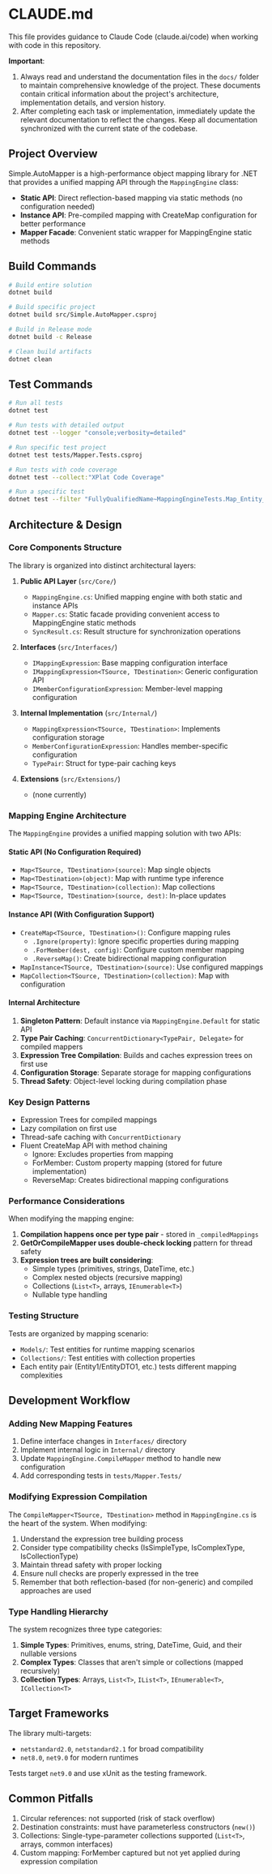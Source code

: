 # CLAUDE.md

This file provides guidance to Claude Code (claude.ai/code) when working with code in this repository.

**Important**: 
1. Always read and understand the documentation files in the `docs/` folder to maintain comprehensive knowledge of the project. These documents contain critical information about the project's architecture, implementation details, and version history.
2. After completing each task or implementation, immediately update the relevant documentation to reflect the changes. Keep all documentation synchronized with the current state of the codebase.

## Project Overview

Simple.AutoMapper is a high-performance object mapping library for .NET that provides a unified mapping API through the `MappingEngine` class:
- **Static API**: Direct reflection-based mapping via static methods (no configuration needed)
- **Instance API**: Pre-compiled mapping with CreateMap configuration for better performance
- **Mapper Facade**: Convenient static wrapper for MappingEngine static methods

## Build Commands

```bash
# Build entire solution
dotnet build

# Build specific project
dotnet build src/Simple.AutoMapper.csproj

# Build in Release mode
dotnet build -c Release

# Clean build artifacts
dotnet clean
```

## Test Commands

```bash
# Run all tests
dotnet test

# Run tests with detailed output
dotnet test --logger "console;verbosity=detailed"

# Run specific test project
dotnet test tests/Mapper.Tests.csproj

# Run tests with code coverage
dotnet test --collect:"XPlat Code Coverage"

# Run a specific test
dotnet test --filter "FullyQualifiedName~MappingEngineTests.Map_Entity_ShouldMapAllProperties"
```

## Architecture & Design

### Core Components Structure

The library is organized into distinct architectural layers:

1. **Public API Layer** (`src/Core/`)
   - `MappingEngine.cs`: Unified mapping engine with both static and instance APIs
   - `Mapper.cs`: Static facade providing convenient access to MappingEngine static methods
   - `SyncResult.cs`: Result structure for synchronization operations

2. **Interfaces** (`src/Interfaces/`)
   - `IMappingExpression`: Base mapping configuration interface
   - `IMappingExpression<TSource, TDestination>`: Generic configuration API
   - `IMemberConfigurationExpression`: Member-level mapping configuration

3. **Internal Implementation** (`src/Internal/`)
   - `MappingExpression<TSource, TDestination>`: Implements configuration storage
   - `MemberConfigurationExpression`: Handles member-specific configuration
   - `TypePair`: Struct for type-pair caching keys

4. **Extensions** (`src/Extensions/`)
   - (none currently)

### Mapping Engine Architecture

The `MappingEngine` provides a unified mapping solution with two APIs:

#### Static API (No Configuration Required)
- `Map<TSource, TDestination>(source)`: Map single objects
- `Map<TDestination>(object)`: Map with runtime type inference
- `Map<TSource, TDestination>(collection)`: Map collections
- `Map<TSource, TDestination>(source, dest)`: In-place updates

#### Instance API (With Configuration Support)
- `CreateMap<TSource, TDestination>()`: Configure mapping rules
  - `.Ignore(property)`: Ignore specific properties during mapping
  - `.ForMember(dest, config)`: Configure custom member mapping
  - `.ReverseMap()`: Create bidirectional mapping configuration
- `MapInstance<TSource, TDestination>(source)`: Use configured mappings
- `MapCollection<TSource, TDestination>(collection)`: Map with configuration

#### Internal Architecture
1. **Singleton Pattern**: Default instance via `MappingEngine.Default` for static API
2. **Type Pair Caching**: `ConcurrentDictionary<TypePair, Delegate>` for compiled mappers
3. **Expression Tree Compilation**: Builds and caches expression trees on first use
4. **Configuration Storage**: Separate storage for mapping configurations
5. **Thread Safety**: Object-level locking during compilation phase

### Key Design Patterns

- Expression Trees for compiled mappings
- Lazy compilation on first use
- Thread-safe caching with `ConcurrentDictionary`
- Fluent CreateMap API with method chaining
  - Ignore: Excludes properties from mapping
  - ForMember: Custom property mapping (stored for future implementation)
  - ReverseMap: Creates bidirectional mapping configurations

### Performance Considerations

When modifying the mapping engine:
1. **Compilation happens once per type pair** - stored in `_compiledMappings`
2. **GetOrCompileMapper uses double-check locking** pattern for thread safety
3. **Expression trees are built considering**:
   - Simple types (primitives, strings, DateTime, etc.)
   - Complex nested objects (recursive mapping)
   - Collections (`List<T>`, arrays, `IEnumerable<T>`)
   - Nullable type handling

### Testing Structure

Tests are organized by mapping scenario:
- `Models/`: Test entities for runtime mapping scenarios
- `Collections/`: Test entities with collection properties
- Each entity pair (Entity1/EntityDTO1, etc.) tests different mapping complexities

## Development Workflow

### Adding New Mapping Features

1. Define interface changes in `Interfaces/` directory
2. Implement internal logic in `Internal/` directory
3. Update `MappingEngine.CompileMapper` method to handle new configuration
4. Add corresponding tests in `tests/Mapper.Tests/`

### Modifying Expression Compilation

The `CompileMapper<TSource, TDestination>` method in `MappingEngine.cs` is the heart of the system. When modifying:
1. Understand the expression tree building process
2. Consider type compatibility checks (IsSimpleType, IsComplexType, IsCollectionType)
3. Maintain thread safety with proper locking
4. Ensure null checks are properly expressed in the tree
5. Remember that both reflection-based (for non-generic) and compiled approaches are used

### Type Handling Hierarchy

The system recognizes three type categories:
1. **Simple Types**: Primitives, enums, string, DateTime, Guid, and their nullable versions
2. **Complex Types**: Classes that aren't simple or collections (mapped recursively)
3. **Collection Types**: Arrays, `List<T>`, `IList<T>`, `IEnumerable<T>`, `ICollection<T>`

## Target Frameworks

The library multi-targets:
- `netstandard2.0`, `netstandard2.1` for broad compatibility
- `net8.0`, `net9.0` for modern runtimes

Tests target `net9.0` and use xUnit as the testing framework.

## Common Pitfalls

1. Circular references: not supported (risk of stack overflow)
2. Destination constraints: must have parameterless constructors (`new()`)
3. Collections: Single-type-parameter collections supported (`List<T>`, arrays, common interfaces)
4. Custom mapping: ForMember captured but not yet applied during expression compilation